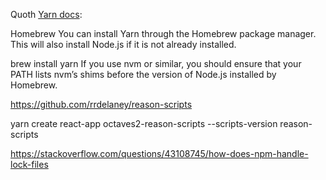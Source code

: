 

Quoth [Yarn docs](https://yarnpkg.com/lang/en/docs/install/#mac-stable):

  Homebrew
  You can install Yarn through the Homebrew package manager. This will also install Node.js if it is not already installed.

  brew install yarn
  If you use nvm or similar, you should ensure that your PATH lists nvm’s shims before the version of Node.js installed by Homebrew.




https://github.com/rrdelaney/reason-scripts

yarn create react-app octaves2-reason-scripts --scripts-version reason-scripts

https://stackoverflow.com/questions/43108745/how-does-npm-handle-lock-files